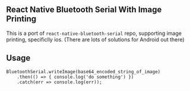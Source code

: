 ## React Native Bluetooth Serial With Image Printing

This is a port of `react-native-bluetooth-serial` repo, supporting image printing, specificlly ios. (There are lots of solutions for Android out there)

## Usage

```
BluetoothSerial.writeImage(base64_encoded_string_of_image)
    .then(() => { console.log('do something') })
    .catch(err => console.log(err));
```

